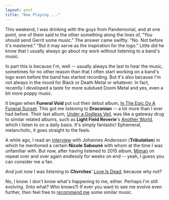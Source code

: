 ```yaml
---
layout: post
title: "Now Playing ..."
---
```

This weekend, I was drinking with the guys from Pandemonial, and at one point, one of them said to the other something along the lines of, "You should send Gerrit some music." The answer came swiftly: "No. Not before it's mastered." "But it may serve as the inspiration for the logo." Little did he know that I usually always go about my work without listening to a band's music. 

In part this is because I'm, well -- usually always the last to hear the music, sometimes for no other reason than that I often start working on a band's logo even before the band has started recording. But it's also because I'm not always in the mood for Black or Death Metal or whatever. In fact, recently I developed a taste for more subdued Doom Metal and yes, even a bit more poppy music. 

It began when **Funeral Void** put out their debut album, [In The Epic Ov A Funeral Sunset](https://fvneralvoid.bandcamp.com/). This got me listening to **Draconian** -- a lot more than I ever had before. Their last album, [Under a Godless Veil](https://open.spotify.com/album/4piC4Fef3riuaqWsywyKri?si=dECDgDrSTzCokrqNXpqfOQ&dl_branch=1), was like a gateway drug to similar related albums, such as **Light Field Reverie**'s [Another World](https://open.spotify.com/album/1RVnqaOoYpJx0DzYvN9TMx?si=QPKZKPPEQZe7KMq-s_e9dw&dl_branch=1), which I listen to on a daily basis. It's simply fantastic! Ephemeral, melancholic, it goes straight to the feels.

A while ago, I read an [interview](https://www.kerrang.com/features/now-hear-this-johannes-andersson-on-the-best-new-goth-country-and-dark-ambient/) with Johannes Andersson (**Tribulation**) in which he mentioned a certain **Nicole Sabouné** with whom at the time I was unfamiliar with. But now, after having listened to 2015 album, [Miman](https://open.spotify.com/album/1ZNwye9OUUESM5onEyumAp?si=115ZIS9kSoGq8OCsTSo9Ag&dl_branch=1) on repeat over and over again endlessly for weeks on end -- yeah, I guess you can consider me a fan.

And just now I was listening to **Chvrches**' [Love Is Dead](https://open.spotify.com/album/3lQdoVP35ulzlmHEvxcWKF?si=JDnO5AjxQBGYXVi5qacf9w&dl_branch=1), because why not?

No, I know. I don't know what's happening to me, either. Perhaps I'm still evolving. (Into what? Who knows?) If ever you want to see me evolve even further, then feel free to [recommend me](https://twitter.com/intent/tweet?text=%40tundratoucan) some similar music.